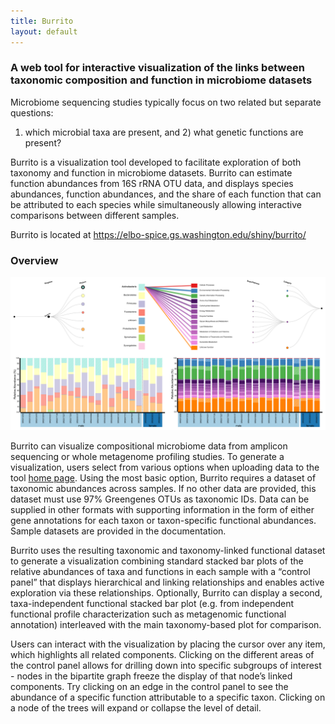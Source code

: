 ```yaml
---
title: Burrito
layout: default
---
```


### A web tool for interactive visualization of the links between taxonomic composition and function in microbiome datasets

Microbiome sequencing studies typically focus on two related but separate questions: 
1) which microbial taxa are present, and 2) what genetic functions are present? 

Burrito is a visualization tool developed to facilitate exploration of both taxonomy and function in microbiome datasets. Burrito can estimate function abundances from 16S rRNA OTU data, 
and displays species abundances, function abundances, and the share of each function that can be attributed to each species while simultaneously allowing interactive comparisons between different samples.

Burrito is located at <a href="https://elbo-spice.gs.washington.edu/shiny/burrito/">https://elbo-spice.gs.washington.edu/shiny/burrito/</a>

### Overview

![burrito_example](burrito_sp_example_screenshot.png?raw=true)

Burrito can visualize compositional microbiome data from amplicon sequencing or whole metagenome profiling studies. To generate a visualization, users select from various options when uploading data to the tool [home page](http://elbo-spice.gs.washington.edu/shiny/burrito/). 
Using the most basic option, Burrito requires a dataset of taxonomic abundances across samples. If no other data are provided, this dataset must use 97% Greengenes OTUs as taxonomic IDs. 
Data can be supplied in other formats with supporting information in the form of either gene annotations for each taxon or taxon-specific functional abundances. 
Sample datasets are provided in the documentation.

Burrito uses the resulting taxonomic and taxonomy-linked functional dataset to generate a visualization combining standard stacked bar plots of the relative abundances of taxa and functions in each sample with a “control panel” that displays hierarchical and linking relationships and enables active exploration via these relationships. 
Optionally, Burrito can display a second, taxa-independent functional stacked bar plot (e.g. from independent functional profile characterization such as metagenomic functional annotation) interleaved with the main taxonomy-based plot for comparison.

Users can interact with the visualization by placing the cursor over any item, which highlights all related components. 
Clicking on the different areas of the control panel allows for drilling down into specific subgroups of interest - nodes in the bipartite graph freeze the display of that node’s linked components. Try clicking on an
edge in the control panel to see the abundance of a specific function attributable to a specific taxon.
Clicking on a node of the  trees will expand or collapse the level of detail. 

